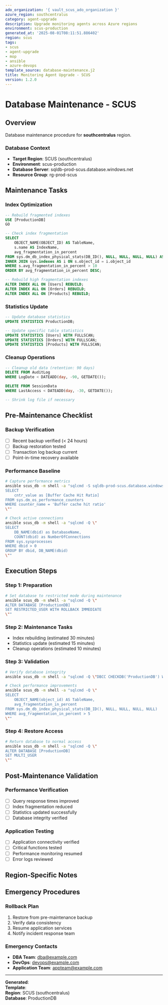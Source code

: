 ```yaml
---
ado_organization: '{ vault_scus_ado_organization }'
azure_region: southcentralus
category: agent-upgrade
description: Upgrade monitoring agents across Azure regions
environment: scus-production
generated_at: '2025-08-01T08:11:51.886402'
region: scus
tags:
- scus
- agent-upgrade
- mop
- ansible
- azure-devops
template_source: database-maintenance.j2
title: Monitoring Agent Upgrade - SCUS
version: 1.2.0
---
```



# Database Maintenance - SCUS

## Overview

Database maintenance procedure for **southcentralus** region.

### Database Context

- **Target Region**: SCUS (southcentralus)
- **Environment**: scus-production
- **Database Server**: sqldb-prod-scus.database.windows.net
- **Resource Group**: rg-prod-scus

## Maintenance Tasks

### Index Optimization
```sql
-- Rebuild fragmented indexes
USE [ProductionDB]
GO

-- Check index fragmentation
SELECT 
    OBJECT_NAME(OBJECT_ID) AS TableName,
    s.name AS IndexName,
    avg_fragmentation_in_percent
FROM sys.dm_db_index_physical_stats(DB_ID(), NULL, NULL, NULL, NULL) AS s
INNER JOIN sys.indexes AS i ON s.object_id = i.object_id
WHERE s.avg_fragmentation_in_percent > 10
ORDER BY avg_fragmentation_in_percent DESC;

-- Rebuild high fragmentation indexes
ALTER INDEX ALL ON [Users] REBUILD;
ALTER INDEX ALL ON [Orders] REBUILD;
ALTER INDEX ALL ON [Products] REBUILD;
```

### Statistics Update
```sql
-- Update database statistics
UPDATE STATISTICS ProductionDB;

-- Update specific table statistics
UPDATE STATISTICS [Users] WITH FULLSCAN;
UPDATE STATISTICS [Orders] WITH FULLSCAN;
UPDATE STATISTICS [Products] WITH FULLSCAN;
```

### Cleanup Operations
```sql
-- Cleanup old data (retention: 90 days)
DELETE FROM AuditLog 
WHERE LogDate < DATEADD(day, -90, GETDATE());

DELETE FROM SessionData 
WHERE LastAccess < DATEADD(day, -30, GETDATE());

-- Shrink log file if necessary
```

## Pre-Maintenance Checklist

### Backup Verification
- [ ] Recent backup verified (< 24 hours)
- [ ] Backup restoration tested
- [ ] Transaction log backup current
- [ ] Point-in-time recovery available

### Performance Baseline
```bash
# Capture performance metrics
ansible scus_db -m shell -a "sqlcmd -S sqldb-prod-scus.database.windows.net -Q \"
SELECT 
    cntr_value as [Buffer Cache Hit Ratio]
FROM sys.dm_os_performance_counters 
WHERE counter_name = 'Buffer cache hit ratio'
\""

# Check active connections
ansible scus_db -m shell -a "sqlcmd -Q \"
SELECT 
    DB_NAME(dbid) as DatabaseName,
    COUNT(dbid) as NumberOfConnections
FROM sys.sysprocesses 
WHERE dbid > 0 
GROUP BY dbid, DB_NAME(dbid)
\""
```

## Execution Steps

### Step 1: Preparation
```bash
# Set database to restricted mode during maintenance
ansible scus_db -m shell -a "sqlcmd -Q \"
ALTER DATABASE [ProductionDB] 
SET RESTRICTED_USER WITH ROLLBACK IMMEDIATE
\""
```

### Step 2: Maintenance Tasks
- Index rebuilding (estimated 30 minutes)
- Statistics update (estimated 15 minutes)
- Cleanup operations (estimated 10 minutes)

### Step 3: Validation
```bash
# Verify database integrity
ansible scus_db -m shell -a "sqlcmd -Q \"DBCC CHECKDB('ProductionDB') WITH NO_INFOMSGS\""

# Check performance improvements
ansible scus_db -m shell -a "sqlcmd -Q \"
SELECT 
    OBJECT_NAME(object_id) AS TableName,
    avg_fragmentation_in_percent 
FROM sys.dm_db_index_physical_stats(DB_ID(), NULL, NULL, NULL, NULL)
WHERE avg_fragmentation_in_percent > 5
\""
```

### Step 4: Restore Access
```bash
# Return database to normal access
ansible scus_db -m shell -a "sqlcmd -Q \"
ALTER DATABASE [ProductionDB] 
SET MULTI_USER
\""
```

## Post-Maintenance Validation

### Performance Verification
- [ ] Query response times improved
- [ ] Index fragmentation reduced
- [ ] Statistics updated successfully
- [ ] Database integrity verified

### Application Testing
- [ ] Application connectivity verified
- [ ] Critical functions tested
- [ ] Performance monitoring resumed
- [ ] Error logs reviewed

## Region-Specific Notes


## Emergency Procedures

### Rollback Plan
1. Restore from pre-maintenance backup
2. Verify data consistency
3. Resume application services
4. Notify incident response team

### Emergency Contacts
- **DBA Team**: dba@example.com
- **DevOps**: devops@example.com
- **Application Team**: appteam@example.com

---

**Generated**:   
**Template**:   
**Region**: SCUS (southcentralus)  
**Database**: ProductionDB